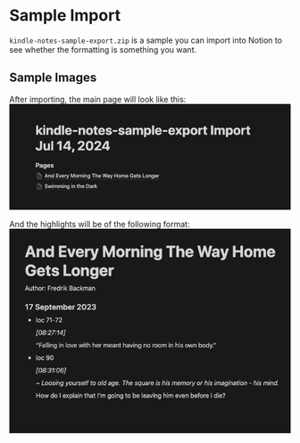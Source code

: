 # Sample Import
`kindle-notes-sample-export.zip` is a sample you can import into Notion to see whether the formatting is something you want. 

## Sample Images
After importing, the main page will look like this:
![main_page](main_page.png)

And the highlights will be of the following format:
![quotes](highlights.png)
